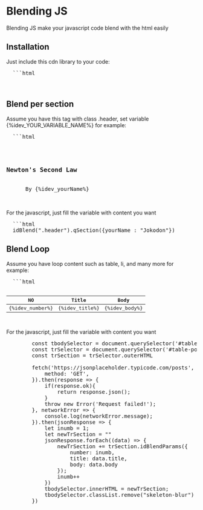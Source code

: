 # Blending JS
Blending JS make your javascript code blend with the html easily

## Installation
Just include this cdn library to your code:
<pre>
  ```html
  <script src="https://cdn.jsdelivr.net/gh/idevsemarang/blendingjs@main/main.js"></script>
</pre>

## Blend per section
Assume you have this tag with class .header, set variable {%idev_YOUR_VARIABLE_NAME%} for example:
<pre>
  ```html
  <div class="header">
      <h3>Newton's Second Law</h3>
      <span>By {%idev_yourName%}</span>
  </div>
</pre>

For the javascript, just fill the variable with content you want 
<pre>
  ```html
  idBlend(".header").qSection({yourName : "Jokodon"})
</pre>


## Blend Loop
Assume you have loop content such as table, li, and many more for example:
<pre>
  ```html
    <table id="table-post">
        <thead>
            <tr>
                <th>NO</th>
                <th>Title</th>
                <th>Body</th>
            </tr>
        </thead>
        <tbody>
            <tr>
                <td>{%idev_number%}</td>
                <td>{%idev_title%}</td>
                <td>{%idev_body%}</td>
            </tr>
        </tbody>
    </table>
</pre>

For the javascript, just fill the variable with content you want 
<pre>
        const tbodySelector = document.querySelector('#table-post tbody');
        const trSelector = document.querySelector('#table-post tbody tr');
        const trSection = trSelector.outerHTML

        fetch('https://jsonplaceholder.typicode.com/posts', {
            method: 'GET',
        }).then(response => {
            if(response.ok){
                return response.json();  
            }
            throw new Error('Request failed!');
        }, networkError => {
            console.log(networkError.message);
        }).then(jsonResponse => {
            let inumb = 1;
            let newTrSection = ""
            jsonResponse.forEach((data) => {
                newTrSection += trSection.idBlendParams({
                    number: inumb,
                    title: data.title,
                    body: data.body
                });
                inumb++
            })
            tbodySelector.innerHTML = newTrSection;
            tbodySelector.classList.remove("skeleton-blur")
        })
</pre>

